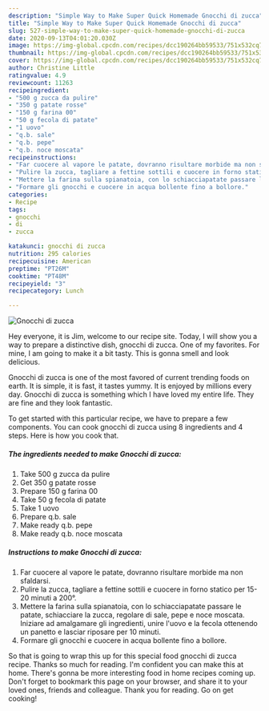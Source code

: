 ```yaml
---
description: "Simple Way to Make Super Quick Homemade Gnocchi di zucca"
title: "Simple Way to Make Super Quick Homemade Gnocchi di zucca"
slug: 527-simple-way-to-make-super-quick-homemade-gnocchi-di-zucca
date: 2020-09-13T04:01:20.030Z
image: https://img-global.cpcdn.com/recipes/dcc190264bb59533/751x532cq70/gnocchi-di-zucca-recipe-main-photo.jpg
thumbnail: https://img-global.cpcdn.com/recipes/dcc190264bb59533/751x532cq70/gnocchi-di-zucca-recipe-main-photo.jpg
cover: https://img-global.cpcdn.com/recipes/dcc190264bb59533/751x532cq70/gnocchi-di-zucca-recipe-main-photo.jpg
author: Christine Little
ratingvalue: 4.9
reviewcount: 11263
recipeingredient:
- "500 g zucca da pulire"
- "350 g patate rosse"
- "150 g farina 00"
- "50 g fecola di patate"
- "1 uovo"
- "q.b. sale"
- "q.b. pepe"
- "q.b. noce moscata"
recipeinstructions:
- "Far cuocere al vapore le patate, dovranno risultare morbide ma non sfaldarsi."
- "Pulire la zucca, tagliare a fettine sottili e cuocere in forno statico per 15-20 minuti a 200°."
- "Mettere la farina sulla spianatoia, con lo schiacciapatate passare le patate, schiacciare la zucca, regolare di sale, pepe e noce moscata. Iniziare ad amalgamare gli ingredienti, unire l&#39;uovo e la fecola ottenendo un panetto e lasciar riposare per 10 minuti."
- "Formare gli gnocchi e cuocere in acqua bollente fino a bollore."
categories:
- Recipe
tags:
- gnocchi
- di
- zucca

katakunci: gnocchi di zucca 
nutrition: 295 calories
recipecuisine: American
preptime: "PT26M"
cooktime: "PT48M"
recipeyield: "3"
recipecategory: Lunch

---
```



![Gnocchi di zucca](https://img-global.cpcdn.com/recipes/dcc190264bb59533/751x532cq70/gnocchi-di-zucca-recipe-main-photo.jpg)

Hey everyone, it is Jim, welcome to our recipe site. Today, I will show you a way to prepare a distinctive dish, gnocchi di zucca. One of my favorites. For mine, I am going to make it a bit tasty. This is gonna smell and look delicious.



Gnocchi di zucca is one of the most favored of current trending foods on earth. It is simple, it is fast, it tastes yummy. It is enjoyed by millions every day. Gnocchi di zucca is something which I have loved my entire life. They are fine and they look fantastic.


To get started with this particular recipe, we have to prepare a few components. You can cook gnocchi di zucca using 8 ingredients and 4 steps. Here is how you cook that.

<!--inarticleads1-->

##### The ingredients needed to make Gnocchi di zucca:

1. Take 500 g zucca da pulire
1. Get 350 g patate rosse
1. Prepare 150 g farina 00
1. Take 50 g fecola di patate
1. Take 1 uovo
1. Prepare q.b. sale
1. Make ready q.b. pepe
1. Make ready q.b. noce moscata




<!--inarticleads2-->

##### Instructions to make Gnocchi di zucca:

1. Far cuocere al vapore le patate, dovranno risultare morbide ma non sfaldarsi.
1. Pulire la zucca, tagliare a fettine sottili e cuocere in forno statico per 15-20 minuti a 200°.
1. Mettere la farina sulla spianatoia, con lo schiacciapatate passare le patate, schiacciare la zucca, regolare di sale, pepe e noce moscata. Iniziare ad amalgamare gli ingredienti, unire l&#39;uovo e la fecola ottenendo un panetto e lasciar riposare per 10 minuti.
1. Formare gli gnocchi e cuocere in acqua bollente fino a bollore.




So that is going to wrap this up for this special food gnocchi di zucca recipe. Thanks so much for reading. I'm confident you can make this at home. There's gonna be more interesting food in home recipes coming up. Don't forget to bookmark this page on your browser, and share it to your loved ones, friends and colleague. Thank you for reading. Go on get cooking!
